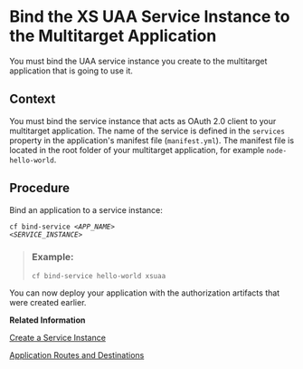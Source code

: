 <!-- loioa1b87ab603ba4220ae2c920c7acac4a6 -->

# Bind the XS UAA Service Instance to the Multitarget Application

You must bind the UAA service instance you create to the multitarget application that is going to use it.



## Context

You must bind the service instance that acts as OAuth 2.0 client to your multitarget application. The name of the service is defined in the `services` property in the application's manifest file \(`manifest.yml`\). The manifest file is located in the root folder of your multitarget application, for example `node-hello-world`.



## Procedure

Bind an application to a service instance:

<code>cf bind-service <i class="varname">&lt;APP_NAME&gt;</i> <i class="varname">&lt;SERVICE_INSTANCE&gt;</i></code>

> ### Example:  
> `cf bind-service hello-world xsuaa`

You can now deploy your application with the authorization artifacts that were created earlier.

**Related Information**  


[Create a Service Instance](../070-HANA-Cloud-DB-Dev-App-Services/create-a-service-instance-355f3b1.md "Make a service instance available to applications.")

[Application Routes and Destinations](../090-HANA-Cloud-DB-Dev-MTA-Routes/application-routes-and-destinations-875809c.md "The application router is the single point of entry for an application.")

